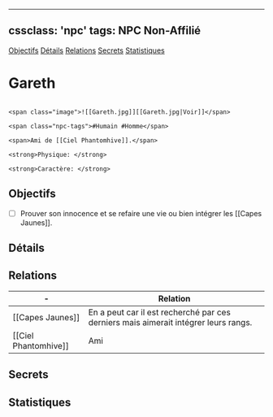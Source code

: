 
---
cssclass: 'npc'
tags: NPC Non-Affilié
---
<span class="nav">[Objectifs](#Objectifs) [Détails](#Détails)  [Relations](#Relations) [Secrets](#Secrets) [Statistiques](#Statistiques)</span>

# Gareth
```ad-desc

<span class="image">![[Gareth.jpg]][[Gareth.jpg|Voir]]</span>

<span class="npc-tags">#Humain #Homme</span>

<span>Ami de [[Ciel Phantomhive]].</span>

<strong>Physique: </strong>

<strong>Caractère: </strong>
```

## Objectifs
- [ ] Prouver son innocence et se refaire une vie ou bien intégrer les [[Capes Jaunes]].

## Détails

## Relations
| -                        | Relation                                                                                               |
| ------------------------ | ------------------------------------------------------------------------------------------------------ |
| [[Capes Jaunes]]         | En a peut car il est recherché par ces derniers mais aimerait intégrer leurs rangs.                                                                                            |
| [[Ciel Phantomhive]]                         | Ami                                                                                                       |

## Secrets

## Statistiques